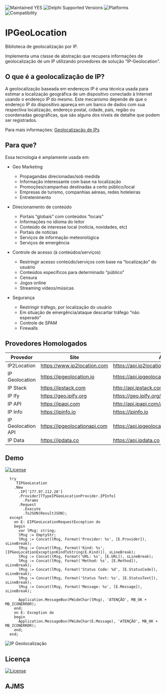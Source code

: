 ![Maintained YES](https://img.shields.io/badge/Maintained%3F-yes-green.svg)
![Delphi Supported Versions](https://img.shields.io/badge/Delphi%20Supported%20Versions-XE%20and%20ever-blue.svg)
![Platforms](https://img.shields.io/badge/Platforms-Win32%20and%20Win64-red.svg)
![Compatibility](https://img.shields.io/badge/Compatibility-VCL,%20Firemonkey,%20DataSnap%20-brightgreen.svg)

# IPGeoLocation

Biblioteca de geolocalização por IP.

Implementa uma classe de abstração que recupera informações de geolocalização de um IP utilizando provedores de solução “IP-Geolocation”.

## O que é a geolocalização de IP?

A geolocalização baseada em endereços IP é uma técnica usada para estimar a localização geográfica de um dispositivo conectado à Internet usando o endereço IP do mesmo.  Este mecanismo depende de que o endereço IP do dispositivo apareça em um banco de dados com sua respectiva localização, endereço postal, cidade, país, região ou coordenadas geográficas, que são alguns dos níveis de detalhe que podem ser registrados.

Para mais informações: [Geolocalização de IPs](https://www.lacnic.net/3107/3/lacnic/geolocalizac%C3%A3o-de-ips)

## Para que?

Essa tecnologia é amplamente usada em:

* Geo Marketing
  * Propagandas direcionadas/sob medida
  * Informação interessante com base na localização
  * Promoções/campanhas destinadas a certo público/local
  * Empresas de turismo, companhias aéreas, redes hoteleiras
  * Entretenimento
  
* Direcionamento de conteúdo
  * Portais “globais” com conteúdos “locais”
  * Informações no idioma do leitor
  * Conteúdo de interesse local (notícia, novidades, etc)
  * Portais de notícias
  * Serviços de informação meteorológica
  * Serviços de emergência
  
* Controle de acesso (à conteúdos/serviços)
  * Restringir acesso conteúdo/serviços com base na “localização” do usuário
  * Conteúdos específicos para determinado “público”
  * Censura
  * Jogos online
  * Streaming vídeos/músicas

* Segurança
  * Restringir tráfego, por localização do usuário
  * Em situação de emergência/ataque descartar tráfego “não esperado”
  * Controle de SPAM
  * Firewalls

## Provedores Homologados

| Provedor | Site | API |
|---|---|---|
| IP2Location | https://www.ip2location.com | https://api.ip2location.com/v2 |
| IP Geolocation | https://ipgeolocation.io | https://api.ipgeolocation.io/ipgeo |
| IP Stack  | https://ipstack.com | http://api.ipstack.com |
| IP Ify | https://geo.ipify.org | https://geo.ipify.org/api/v1 |
| IP API | https://ipapi.com | http://api.ipapi.com/api |
| IP Info | https://ipinfo.io | https://ipinfo.io |
| IP Geolocation API | https://ipgeolocationapi.com | https://api.ipgeolocationapi.com/geolocate |
| IP Data | https://ipdata.co | https://api.ipdata.co |

## Demo

[![License](https://img.shields.io/badge/license-Apache%202-blue.svg)](https://github.com/antoniojmsjr/IPGeoLocation/blob/master/LICENSE)

```delphi
  try
     TIPGeoLocation
    .New
      .IP['177.97.112.28']
      .Provider[TTypeIPGeoLocationProvider.IPInfo]
        .Params
      .Request
        .Execute
        .ToJSON(ResultJSON); 
  except
    on E: EIPGeoLocationRequestException do
    begin
      var lMsg: string;
      lMsg := EmptyStr;
      lMsg := Concat(lMsg, Format('Provider: %s', [E.Provider]), sLineBreak);
      lMsg := Concat(lMsg, Format('Kind: %s', [IPGeoLocationExceptionKindToString(E.Kind)]), sLineBreak);
      lMsg := Concat(lMsg, Format('URL: %s', [E.URL]), sLineBreak);
      lMsg := Concat(lMsg, Format('Method: %s', [E.Method]), sLineBreak);
      lMsg := Concat(lMsg, Format('Status Code: %d', [E.StatusCode]), sLineBreak);
      lMsg := Concat(lMsg, Format('Status Text: %s', [E.StatusText]), sLineBreak);
      lMsg := Concat(lMsg, Format('Message: %s', [E.Message]), sLineBreak);

      Application.MessageBox(PWideChar(lMsg), 'ATENÇÃO', MB_OK + MB_ICONERROR);
    end;
    on E: Exception do
    begin
      Application.MessageBox(PWideChar(E.Message), 'ATENÇÃO', MB_OK + MB_ICONERROR);
    end;
  end;
```
![IP Geolocalização](https://user-images.githubusercontent.com/20980984/67627133-0e618680-f82d-11e9-9594-2d71a621daa4.png)

## Licença
[![License](https://img.shields.io/badge/license-Apache%202-blue.svg)](https://github.com/antoniojmsjr/IPGeoLocation/blob/master/LICENSE)

## AJMS
